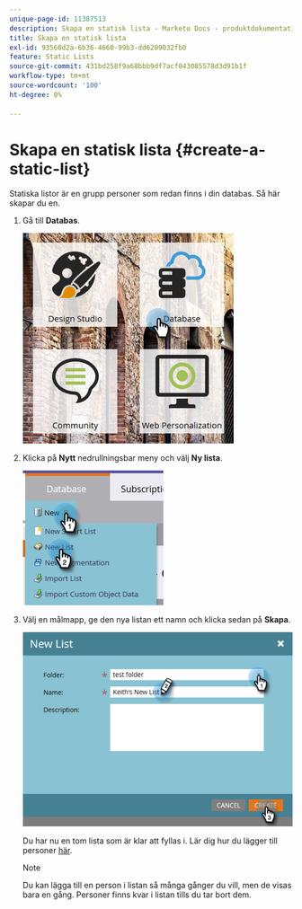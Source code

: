 ```yaml
---
unique-page-id: 11387513
description: Skapa en statisk lista - Marketo Docs - produktdokumentation
title: Skapa en statisk lista
exl-id: 93560d2a-6b36-4660-99b3-dd6209032fb0
feature: Static Lists
source-git-commit: 431bd258f9a68bbb9df7acf043085578d3d91b1f
workflow-type: tm+mt
source-wordcount: '100'
ht-degree: 0%

---
```


# Skapa en statisk lista {#create-a-static-list}

Statiska listor är en grupp personer som redan finns i din databas. Så här skapar du en.

1. Gå till **Databas**.

   ![](assets/db.png)

1. Klicka på **Nytt** nedrullningsbar meny och välj **Ny lista**.

   ![](assets/two.png)

1. Välj en målmapp, ge den nya listan ett namn och klicka sedan på **Skapa**.

   ![](assets/three.png)

   Du har nu en tom lista som är klar att fyllas i. Lär dig hur du lägger till personer [här](/help/marketo/product-docs/core-marketo-concepts/smart-lists-and-static-lists/static-lists/understanding-static-lists.md#ways-to-add-remove-people-from-a-list).

   >[!NOTE]
   >
   >Du kan lägga till en person i listan så många gånger du vill, men de visas bara en gång. Personer finns kvar i listan tills du tar bort dem.
